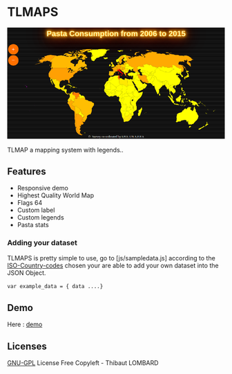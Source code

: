 # TLMAPS
![image](https://raw.githubusercontent.com/ctrlfagency/pasta/master/pasta/images/map.png)

TLMAP a mapping system with legends.. 
## Features
* Responsive demo
* Highest Quality World Map
* Flags 64
* Custom label
* Custom legends
* Pasta stats

### Adding your dataset 
TLMAPS is pretty simple to use, go to [js/sampledata.js] according to the [ISO-Country-codes] chosen your are able to add your own dataset into the JSON Object.
```sh
var example_data = { data ....}
```
## Demo
Here : [demo]

## Licenses
[GNU-GPL] License Free
Copyleft - Thibaut LOMBARD


[comment]: #
   [ISO-Country-codes]: <https://en.wikipedia.org/wiki/ISO_3166-1_alpha-2>
   [demo]: <https://ctrlfagency.github.io/pasta/pasta/demo.html>
   [GNU-GPL]: <https://www.gnu.org/licenses/licenses.fr.html>

